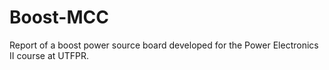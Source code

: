 # Boost-MCC
Report of a boost power source board developed for the Power Electronics II course at UTFPR. 
